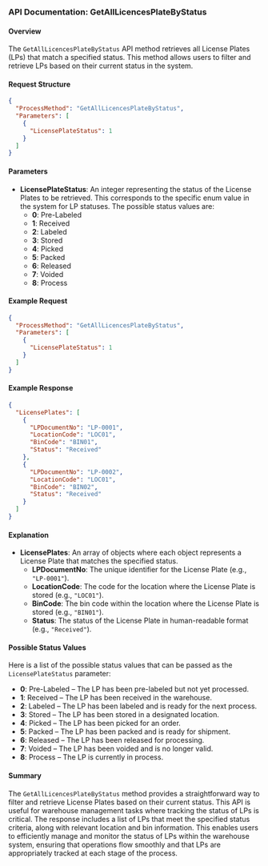 ### API Documentation: GetAllLicencesPlateByStatus

#### Overview
The `GetAllLicencesPlateByStatus` API method retrieves all License Plates (LPs) that match a specified status. This method allows users to filter and retrieve LPs based on their current status in the system.

#### Request Structure
```json
{
  "ProcessMethod": "GetAllLicencesPlateByStatus",
  "Parameters": [
    {
      "LicensePlateStatus": 1
    }
  ]
}
```

#### Parameters
- **LicensePlateStatus**: An integer representing the status of the License Plates to be retrieved. This corresponds to the specific enum value in the system for LP statuses. The possible status values are:
  - **0**: Pre-Labeled
  - **1**: Received
  - **2**: Labeled
  - **3**: Stored
  - **4**: Picked
  - **5**: Packed
  - **6**: Released
  - **7**: Voided
  - **8**: Process

#### Example Request
```json
{
  "ProcessMethod": "GetAllLicencesPlateByStatus",
  "Parameters": [
    {
      "LicensePlateStatus": 1
    }
  ]
}
```

#### Example Response
```json
{
  "LicensePlates": [
    {
      "LPDocumentNo": "LP-0001",
      "LocationCode": "LOC01",
      "BinCode": "BIN01",
      "Status": "Received"
    },
    {
      "LPDocumentNo": "LP-0002",
      "LocationCode": "LOC01",
      "BinCode": "BIN02",
      "Status": "Received"
    }
  ]
}
```

#### Explanation
- **LicensePlates**: An array of objects where each object represents a License Plate that matches the specified status.
  - **LPDocumentNo**: The unique identifier for the License Plate (e.g., `"LP-0001"`).
  - **LocationCode**: The code for the location where the License Plate is stored (e.g., `"LOC01"`).
  - **BinCode**: The bin code within the location where the License Plate is stored (e.g., `"BIN01"`).
  - **Status**: The status of the License Plate in human-readable format (e.g., `"Received"`).

#### Possible Status Values
Here is a list of the possible status values that can be passed as the `LicensePlateStatus` parameter:

- **0**: Pre-Labeled – The LP has been pre-labeled but not yet processed.
- **1**: Received – The LP has been received in the warehouse.
- **2**: Labeled – The LP has been labeled and is ready for the next process.
- **3**: Stored – The LP has been stored in a designated location.
- **4**: Picked – The LP has been picked for an order.
- **5**: Packed – The LP has been packed and is ready for shipment.
- **6**: Released – The LP has been released for processing.
- **7**: Voided – The LP has been voided and is no longer valid.
- **8**: Process – The LP is currently in process.

#### Summary
The `GetAllLicencesPlateByStatus` method provides a straightforward way to filter and retrieve License Plates based on their current status. This API is useful for warehouse management tasks where tracking the status of LPs is critical. The response includes a list of LPs that meet the specified status criteria, along with relevant location and bin information. This enables users to efficiently manage and monitor the status of LPs within the warehouse system, ensuring that operations flow smoothly and that LPs are appropriately tracked at each stage of the process.